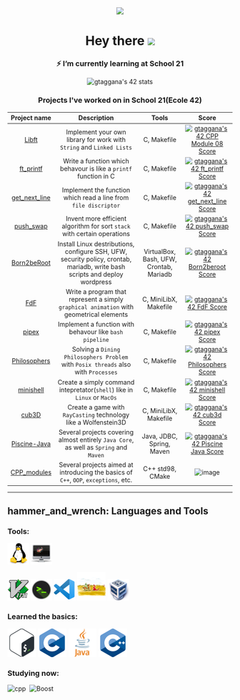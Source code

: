 <div id="header" align="center">
  <img src="https://media.giphy.com/media/wt0cqyJDZDetIDd3ZM/giphy.gif" width="300"/>
</div>

<h1 align="center">
  Hey there
  <img src="https://media.giphy.com/media/hvRJCLFzcasrR4ia7z/giphy.gif" width="25px"/>
</h1>

<h3 align="center">
  ⚡ I’m currently learning at School 21
</h3>

<div align="center" href="https://github.com/JaeSeoKim/badge42">
  <img src="https://badge42.vercel.app/api/v2/cl8kjg7kn00210gmjz2hbjlcc/stats?cursusId=21&coalitionId=99" alt="gtaggana's 42 stats" width="600"/>
</div>

<h3 align="center">
  Projects I've worked on in School 21(Ecole 42)
</h3>

| Project name      | Description                | Tools   |Score |
|:------------------:|:-------------------------------------:|:------------------------:|:---------:|
|[Libft](https://github.com/AYglazk0v/libft)|     Implement your own library for work with ```String``` and ```Linked Lists```    | C, Makefile |<a href="https://github.com/JaeSeoKim/badge42"><img src="https://badge42.vercel.app/api/v2/cl8kjg7kn00210gmjz2hbjlcc/project/2799968" alt="gtaggana's 42 CPP Module 08 Score" /></a>|
|[ft_printf](https://github.com/AYglazk0v/ft_printf)|         Write a function which behavour is like a ```printf``` function in C      | C, Makefile| [![gtaggana's 42 ft_printf Score](https://badge42.vercel.app/api/v2/cl8kjg7kn00210gmjz2hbjlcc/project/2406377)](https://github.com/JaeSeoKim/badge42)|
|[get_next_line](https://github.com/AYglazk0v/GNL)| Implement the function which read a line from ```file discriptor```|C, Makefile| [![gtaggana's 42 get_next_line Score](https://badge42.vercel.app/api/v2/cl8kjg7kn00210gmjz2hbjlcc/project/2406378)](https://github.com/JaeSeoKim/badge42)|
|[push_swap](https://github.com/AYglazk0v/push_swap)| Invent more efficient algorithm for sort ```stack``` with certain operations| C, Makefile|[![gtaggana's 42 push_swap Score](https://badge42.vercel.app/api/v2/cl8kjg7kn00210gmjz2hbjlcc/project/2465122)](https://github.com/JaeSeoKim/badge42)|
|[Born2beRoot](https://github.com/AYglazk0v/Born2beRoot) | Install Linux destributions, configure SSH, UFW, security policy, crontab, mariadb, write bash scripts and deploy wordpress | VirtualBox, Bash, UFW, Crontab, Mariadb |[![gtaggana's 42 Born2beroot Score](https://badge42.vercel.app/api/v2/cl8kjg7kn00210gmjz2hbjlcc/project/2406385)](https://github.com/JaeSeoKim/badge42)|
|[FdF](https://github.com/AYglazk0v/fdf)| Write a program that represent a simply ```graphical animation``` with geometrical elements| C, MiniLibX, Makefile|[![gtaggana's 42 FdF Score](https://badge42.vercel.app/api/v2/cl8kjg7kn00210gmjz2hbjlcc/project/2499524)](https://github.com/JaeSeoKim/badge42)|
|[pipex](https://github.com/AYglazk0v/pipex) | Implement a function with behavour like ```bash pipeline``` | C, Makefile|[![gtaggana's 42 pipex Score](https://badge42.vercel.app/api/v2/cl8kjg7kn00210gmjz2hbjlcc/project/2499522)](https://github.com/JaeSeoKim/badge42)|
|[Philosophers](https://github.com/AYglazk0v/philos)| Solving a ```Dining Philosophers Problem``` with ```Posix threads``` also with ```Processes```| C, Makefile |[![gtaggana's 42 Philosophers Score](https://badge42.vercel.app/api/v2/cl8kjg7kn00210gmjz2hbjlcc/project/2522081)](https://github.com/JaeSeoKim/badge42)|
|[minishell](https://github.com/AYglazk0v/minishell)| Create a simply command intepretator(```shell```) like in ```Linux``` or ```MacOs```|C, Makefile|[![gtaggana's 42 minishell Score](https://badge42.vercel.app/api/v2/cl8kjg7kn00210gmjz2hbjlcc/project/2522080)](https://github.com/JaeSeoKim/badge42)|
|[cub3D](https://github.com/AYglazk0v/cub3d)| Create a game with ```RayCasting``` technology like a Wolfenstein3D| C, MiniLibX, Makefile|[![gtaggana's 42 cub3d Score](https://badge42.vercel.app/api/v2/cl8kjg7kn00210gmjz2hbjlcc/project/2648485)](https://github.com/JaeSeoKim/badge42)|
|[Piscine-Java](https://github.com/AYglazk0v/javaPiscine)|Several projects covering almost entirely ```Java Core```, as well as ```Spring``` and ```Maven```| Java, JDBC, Spring, Maven |[![gtaggana's 42 Piscine Java Score](https://badge42.vercel.app/api/v2/cl8kjg7kn00210gmjz2hbjlcc/project/2668520)](https://github.com/JaeSeoKim/badge42)|
|[CPP_modules](https://github.com/AYglazk0v/cpp_modules)|Several projects aimed at introducing the basics of ```C++```, ```OOP```, ```exceptions```, etc.|C++ std98, CMake|<img width="146" alt="image" src="https://user-images.githubusercontent.com/74917681/191956793-719efcee-2a21-4c17-a770-caaa202b7c43.png">|

---
## hammer_and_wrench: Languages and Tools
### Tools:

![Linux](https://github.com/AYglazk0v/AYglazk0v/blob/main/icons/linux.png)
![MacOS](https://github.com/AYglazk0v/AYglazk0v/blob/main/icons/iMac.png)

![Vim](https://github.com/AYglazk0v/AYglazk0v/blob/main/icons/vim.png)
![iTerm](https://github.com/AYglazk0v/AYglazk0v/blob/main/icons/iTerm.png)
![VScode](https://github.com/AYglazk0v/AYglazk0v/blob/main/icons/vsCode.png)
![Valgrind](https://github.com/AYglazk0v/AYglazk0v/blob/main/icons/valgrind.png)
![VMBox](https://github.com/AYglazk0v/AYglazk0v/blob/main/icons/VMBox.png)

### Learned the basics:
![bash](https://github.com/AYglazk0v/AYglazk0v/blob/main/icons/bash.png)
![c](https://github.com/AYglazk0v/AYglazk0v/blob/main/icons/c.png)
![java](https://github.com/AYglazk0v/AYglazk0v/blob/main/icons/java.png)
![Cpp](https://github.com/AYglazk0v/AYglazk0v/blob/main/icons/c-plus.png)

### Studying now:
<img src="https://upload.wikimedia.org/wikipedia/commons/thumb/1/18/ISO_C%2B%2B_Logo.svg/1822px-ISO_C%2B%2B_Logo.svg.png" title="cpp" alt="cpp" width="80" height="80"/>&nbsp;
<img src="https://user-images.githubusercontent.com/92204143/192624133-6a3f8a5b-42fb-4b39-a76c-c90773f7bfc3.png" title="Boost" alt="Boost" width="80" height="80"/>&nbsp;
